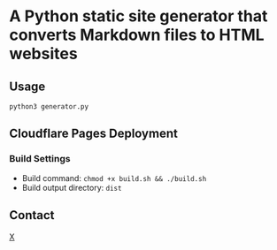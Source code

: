 # A Python static site generator that converts Markdown files to HTML websites

## Usage

`python3 generator.py`

## Cloudflare Pages Deployment

### Build Settings

- Build command: `chmod +x build.sh && ./build.sh`
- Build output directory: `dist`

## Contact

[X](https://x.com/chris1ding1)
